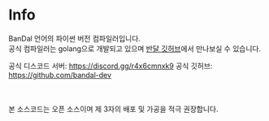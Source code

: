 # Info
BanDal 언어의 파이썬 버전 컴파일러입니다.<br>
공식 컴파일러는 golang으로 개발되고 있으며 [반달 깃허브](https://github.com/bandal-dev)에서 만나보실 수 있습니다.

공식 디스코드 서버: https://discord.gg/r4x6cmnxk9
공식 깃허브: https://github.com/bandal-dev

<br><br>
본 소스코드는 오픈 소스이며 제 3자의 배포 및 가공을 적극 권장합니다.
